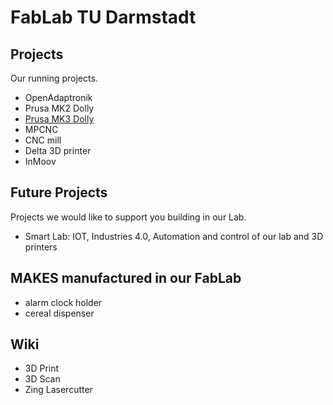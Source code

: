# FabLab TU Darmstadt


## Projects
Our running projects.

 - OpenAdaptronik
 - Prusa MK2 Dolly
 - [Prusa MK3 Dolly](https://github.com/unixb0y/Prusa-i3-MK3/blob/master/README.md)
 - MPCNC
 - CNC mill
 - Delta 3D printer
 - InMoov

## Future Projects
Projects we would like to support you building in our Lab.

- Smart Lab: IOT, Industries 4.0, Automation and control of our lab and 3D printers

## MAKES manufactured in our FabLab
 - alarm clock holder
 - cereal dispenser

## Wiki

 - 3D Print
 - 3D Scan
 - Zing Lasercutter
 
